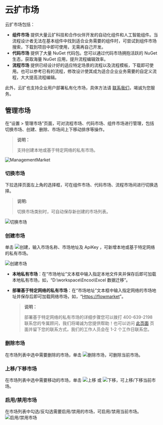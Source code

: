 # 云扩市场

云扩市场包括：

- **组件市场** 提供大量云扩科技和合作伙伴开发的自动化组件和人工智能组件。当流程设计者无法在基本组件中找到适合业务需要的组件时，可尝试到组件市场搜索，下载到项目中即可使用，无需再自己开发。
- **代码市场** 提供了大量 NuGet 代码包。您可以通过代码市场拥抱活跃的 NuGet 生态，获取海量 NuGet 应用，提升流程编辑效率。
- **流程市场** 提供已经设计好的适应特定场景的流程以及流程模板，下载即可使用。也可以参考已有的流程，修改设计使其成为适合企业业务需要的自定义流程，大大提高流程编辑。

此外，云扩也支持企业用户部署私有化市场，具体方法请 [联系我们](https://www.encoo.com/apply)，竭诚为您服务。

## 管理市场

在“设置 > 管理市场”页面，可对流程市场、代码市场、组件市场进行管理，包括切换市场、创建、删除、市场间上下移动排序等操作。
> **说明：**
>
> 支持创建本地或基于特定网络的私有市场。

![ManagementMarket](https://docimages.blob.core.chinacloudapi.cn/images/Studio/Market/managemarket20201214.png)

### 切换市场

下拉选择页面左上角的选择框，可在组件市场、代码市场、流程市场间进行切换选择。

> **说明:**
>
> 切换市场类别时，可自动保存新创建的市场列表。

![切换市场](https://docimages.blob.core.chinacloudapi.cn/images/Studio/Market/switchmarket.png)

### 创建市场

单击 ![创建](https://docimages.blob.core.chinacloudapi.cn/images/Studio/Market/add20201214.png)，输入市场名称、市场地址及 ApiKey ，可新增本地或基于特定网络的私有市场。

![创建市场](https://docimages.blob.core.chinacloudapi.cn/images/Studio/Market/createmarket20201214.png)

- **本地私有市场**：在“市场地址”文本框中输入指定本地文件夹并保存后即可加载本地私有市场，如，“D:\workspace\Encoo\Excel 数据迁移”。
  
- **部署基于特定网络的私有市场**：在“市场地址”文本框中输入指定网络的市场地址并保存后即可加载网络市场，如，“<Https://flowmarket>”。
  
  > **说明：**
  >
  > 部署基于特定网络的私有市场的详细步骤您可以拨打 400-639-2198 联系您的专属顾问，我们将竭诚为您提供帮助！也可以访问 [此页面](https://www.encoo.com/apply) 页面并留下您的联系方式，我们的工作人员会在 1-2 个工作日联系您。

### 删除市场

在市场列表中选中需要删除的市场，单击 ![删除市场](https://docimages.blob.core.chinacloudapi.cn/images/Studio/Market/minus20201214.png)，可删除当前市场。

### 上移/下移市场

在市场列表中选中需要移动的市场，单击 ![上移](https://docimages.blob.core.chinacloudapi.cn/images/Studio/Market/moveup20201214.png) 或 ![下移](https://docimages.blob.core.chinacloudapi.cn/images/Studio/Market/movedown20201214.png)，可上移/下移当前市场。

### 启用/禁用市场

在市场列表中勾选/反勾选需要启用/禁用的市场，可启用/禁用当前市场。
![启用/禁用市场](https://docimages.blob.core.chinacloudapi.cn/images/Studio/Market/enablemarket20201214.png)
